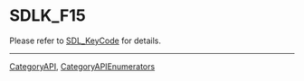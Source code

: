 # SDLK_F15

Please refer to [SDL_KeyCode](SDL_KeyCode) for details.

----
[CategoryAPI](CategoryAPI), [CategoryAPIEnumerators](CategoryAPIEnumerators)

